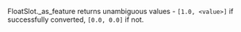 FloatSlot._as_feature returns unambiguous values - `[1.0, <value>]` if successfully converted, `[0.0, 0.0]` if not.